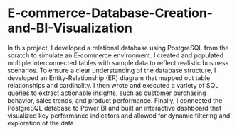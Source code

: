 # E-commerce-Database-Creation-and-BI-Visualization
In this project, I developed a relational database using PostgreSQL from the scratch to simulate an E-commerce environment.
I created and populated multiple interconnected tables with sample data to reflect realistic business scenarios. To ensure a clear understanding of the database structure, I developed an Entity-Relationship (ER) diagram that mapped out table relationships and cardinality.
I then wrote and executed a variety of SQL queries to extract actionable insights, such as customer purchasing behavior, sales trends, and product performance.
Finally, I connected the PostgreSQL database to Power BI and built an interactive dashboard that visualized key performance indicators and allowed for dynamic filtering and exploration of the data.
